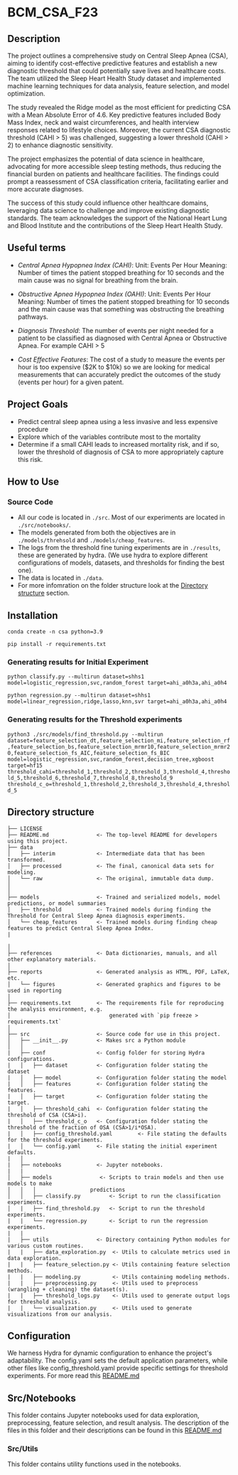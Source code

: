 # BCM_CSA_F23

## Description
The project outlines a comprehensive study on Central Sleep Apnea (CSA), aiming to identify cost-effective predictive features and establish a new diagnostic threshold that could potentially save lives and healthcare costs. The team utilized the Sleep Heart Health Study dataset and implemented machine learning techniques for data analysis, feature selection, and model optimization.

The study revealed the Ridge model as the most efficient for predicting CSA with a Mean Absolute Error of 4.6. Key predictive features included Body Mass Index, neck and waist circumferences, and health interview responses related to lifestyle choices. Moreover, the current CSA diagnostic threshold (CAHI > 5) was challenged, suggesting a lower threshold (CAHI > 2) to enhance diagnostic sensitivity.

The project emphasizes the potential of data science in healthcare, advocating for more accessible sleep testing methods, thus reducing the financial burden on patients and healthcare facilities. The findings could prompt a reassessment of CSA classification criteria, facilitating earlier and more accurate diagnoses.

The success of this study could influence other healthcare domains, leveraging data science to challenge and improve existing diagnostic standards. The team acknowledges the support of the National Heart Lung and Blood Institute and the contributions of the Sleep Heart Health Study.

## Useful terms

- *Central Apnea Hypopnea Index (CAHI)*: 
Unit: Events Per Hour
Meaning: Number of times the patient stopped breathing for 10 seconds and the main cause was no signal for breathing from the brain.

- *Obstructive Apnea Hypopnea Index (OAHI)*: 
Unit: Events Per Hour
Meaning: Number of times the patient stopped breathing for 10 seconds and the main cause was that something was obstructing the breathing pathways.

- *Diagnosis Threshold*:
The number of events per night needed for a patient to be classified as diagnosed with Central Apnea or Obstructive Apnea. For example CAHI > 5

- *Cost Effective Features*:
The cost of a study to measure the events per hour is too expensive ($2K to $10k) so we are looking for medical measurements that can accurately predict the outcomes of the study (events per hour) for a given patent.

## Project Goals
 - Predict central sleep apnea using a less invasive and less expensive procedure
 - Explore which of the variables contribute most to the mortality
 - Determine if a small CAHI leads to increased mortality risk, and if so, lower the  threshold of diagnosis of CSA to more appropriately capture this risk.

## How to Use
### Source Code

 - All our code is located in `./src`. Most of our experiments are located in `./src/notebooks/`. 
 - The models generated from both the    objectives are in  `./models/threhsold` and    `./models/cheap_features`.
 - The logs from the threshold fine tuning experiments are in    `./results`, these are generated by hydra. (We use hydra to explore different configurations of models, datasets, and thresholds for finding the best one). 
 - The data is located in `./data`.
 - For more infomration on the folder structure look at the [Directory structure](#directory-structure) section.

## Installation
`conda create -n csa python=3.9`

`pip install -r requirements.txt`

### Generating results for Initial Experiment
`python classify.py --multirun dataset=shhs1 model=logistic_regression,svc,random_forest target=ahi_a0h3a,ahi_a0h4`

`python regression.py --multirun dataset=shhs1 model=linear_regression,ridge,lasso,knn,svr target=ahi_a0h3a,ahi_a0h4`

### Generating results for the Threshold experiments

`python3 ./src/models/find_threshold.py --multirun dataset=feature_selection_dt,feature_selection_mi,feature_selection_rf,feature_selection_bs,feature_selection_mrmr10,feature_selection_mrmr20,feature_selection_fs_AIC,feature_selection_fs_BIC model=logistic_regression,svc,random_forest,decision_tree,xgboost target=hf15 threshold_cahi=threshold_1,threshold_2,threshold_3,threshold_4,threshold_5,threshold_6,threshold_7,threshold_8,threshold_9 threshold_c_o=threshold_1,threshold_2,threshold_3,threshold_4,threshold_5`

## Directory structure

```nohighlight
├── LICENSE
├── README.md               <- The top-level README for developers using this project.
├── data
│   ├── interim             <- Intermediate data that has been transformed.
│   ├── processed           <- The final, canonical data sets for modeling.
│   └── raw                 <- The original, immutable data dump.
│
│
├── models                  <- Trained and serialized models, model predictions, or model summaries
│   ├── threshold           <- Trained models during finding the Threshold for Central Sleep Apnea diagnosis experiments.
│   └── cheap_features      <- Trained models during finding cheap features to predict Central Sleep Apnea Index.
|

│
├── references              <- Data dictionaries, manuals, and all other explanatory materials.
│
├── reports                 <- Generated analysis as HTML, PDF, LaTeX, etc.
│   └── figures             <- Generated graphics and figures to be used in reporting
│
├── requirements.txt        <- The requirements file for reproducing the analysis environment, e.g.
│                               generated with `pip freeze > requirements.txt`
│
├── src                     <- Source code for use in this project.
│   ├── __init__.py         <- Makes src a Python module
│   │
|   ├── conf                <- Config folder for storing Hydra configurations.
|   │   ├── dataset         <- Configuration folder stating the dataset
|   │   ├── model           <- Configuration folder stating the model
|   │   ├── features        <- Configuration folder stating the features.
|   │   ├── target          <- Configuration folder stating the target.
|   │   ├── threshold_cahi  <- Configuration folder stating the threshold of CSA (CSA>i).
|   │   ├── threshold_c_o   <- Configuration folder stating the threshold of the fraction of OSA (CSA>1/i*OSA).
|   │   ├── config_threshold.yaml        <- File stating the defaults for the threshold experiments.
|   │   └── config.yaml     <- File stating the initial experiment defaults.
|   │ 
|   ├── notebooks           <- Jupyter notebooks. 
|   |
│   ├── models               <- Scripts to train models and then use models to make
│   │   │                 predictions
│   │   ├── classify.py         <- Script to run the classification experiments.
│   |   ├── find_threshold.py   <- Script to run the threshold experiments.
|   |   └── regression.py       <- Script to run the regression experiments.
|   |
|   ├── utils               <- Directory containing Python modules for various custom routines.
|   |   ├── data_exploration.py  <- Utils to calculate metrics used in data exploration.
|   |   ├── feature_selection.py <- Utils containing feature selection methods.
|   |   ├── modeling.py          <- Utils containing modeling methods.
|   |   ├── preprocessing.py     <- Utils used to preprocess (wrangling + cleaning) the dataset(s).
|   |   ├── threshold_logs.py    <- Utils used to generate output logs for threshold analysis.
|   |   └── visualization.py     <- Utils used to generate visualizations from our analysis.

```

## Configuration

We harness Hydra for dynamic configuration to enhance the project's adaptability. The config.yaml sets the default application parameters, while other files like config_threshold.yaml provide specific settings for threshold experiments. For more read this [README.md](./src/conf/README.md)

## Src/Notebooks

This folder contains Jupyter notebooks used for data exploration, preprocessing, feature selection, and result analysis. The description of the files in this folder and their descriptions can be found in this [README.md](./src/notebooks/README.md)

### Src/Utils

This folder contains utility functions used in the notebooks.
